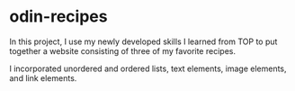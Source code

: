# odin-recipes

In this project, I use my newly developed skills I learned from TOP to put together a website consisting of three of my favorite recipes. 

I incorporated unordered and ordered lists, text elements, image elements, and link elements. 